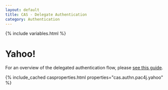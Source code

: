 ```yaml
---
layout: default
title: CAS - Delegate Authentication
category: Authentication
---
```


{% include variables.html %}

# Yahoo!

For an overview of the delegated authentication flow, please [see this guide](Delegate-Authentication.html).
         
{% include_cached casproperties.html properties="cas.authn.pac4j.yahoo" %}

